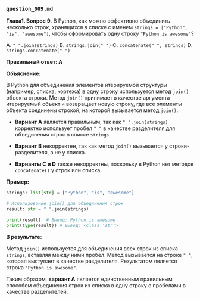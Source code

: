 ### `question_009.md`

**Глава1. Вопрос 9.** В Python, как можно эффективно объединить несколько строк, хранящихся в списке с именем `strings = ["Python", "is", "awesome"]`, чтобы сформировать одну строку `"Python is awesome"`?

A.  `" ".join(strings)`
B.  `strings.join(" ")`
C.  `concatenate(" ", strings)`
D.  `strings.concatenate(" ")`

**Правильный ответ: A**

**Объяснение:**

В Python для объединения элементов итерируемой структуры (например, списка, кортежа) в одну строку используется метод `join()` объекта строки. Метод `join()` принимает в качестве аргумента итерируемый объект и возвращает новую строку, где все элементы объекта соединены строкой, на которой вызывается метод `join()`.

*   **Вариант A** является правильным, так как `" ".join(strings)` корректно использует пробел `" "` в качестве разделителя для объединения строк в списке `strings`.

*   **Вариант B** некорректен, так как метод `join()` вызывается у строки-разделителя, а не у списка.

*   **Варианты C и D** также некорректны, поскольку в Python нет методов `concatenate()` у строк или списка.

**Пример:**

```python
strings: list[str] = ["Python", "is", "awesome"]

# Использование join() для объединения строк
result: str = " ".join(strings)

print(result)  # Вывод: Python is awesome
print(type(result)) # Вывод: <class 'str'>
```

**В результате:**

Метод `join()` используется для объединения всех строк из списка `strings`, вставляя между ними пробел. Метод вызывается на строке `" "`, которая выступает в качестве разделителя. Результатом является строка `"Python is awesome"`.

Таким образом, **вариант A** является единственным правильным способом объединения строк из списка в одну строку с пробелами в качестве разделителей.
